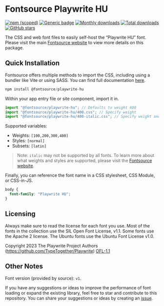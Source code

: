 # Fontsource Playwrite HU

[![npm (scoped)](https://img.shields.io/npm/v/@fontsource/playwrite-hu?color=brightgreen)](https://www.npmjs.com/package/@fontsource/playwrite-hu) [![Generic badge](https://img.shields.io/badge/fontsource-passing-brightgreen)](https://github.com/fontsource/fontsource) [![Monthly downloads](https://badgen.net/npm/dm/@fontsource/playwrite-hu)](https://github.com/fontsource/fontsource) [![Total downloads](https://badgen.net/npm/dt/@fontsource/playwrite-hu)](https://github.com/fontsource/fontsource) [![GitHub stars](https://img.shields.io/github/stars/fontsource/fontsource.svg?style=social&label=Star)](https://github.com/fontsource/fontsource/stargazers)

The CSS and web font files to easily self-host the “Playwrite HU” font. Please visit the main [Fontsource website](https://fontsource.org/fonts/playwrite-hu) to view more details on this package.

## Quick Installation

Fontsource offers multiple methods to import the CSS, including using a bundler like Vite or using SASS. You can find full documentation [here](https://fontsource.org/docs/getting-started/introduction).

```javascript
npm install @fontsource/playwrite-hu
```

Within your app entry file or site component, import it in.

```javascript
import "@fontsource/playwrite-hu"; // Defaults to weight 400
import "@fontsource/playwrite-hu/400.css"; // Specify weight
import "@fontsource/playwrite-hu/400-italic.css"; // Specify weight and style
```

Supported variables:
- Weights: `[100,200,300,400]`
- Styles: `[normal]`
- Subsets: `[latin]`

> Note: `italic` may not be supported by all fonts. To learn more about what weights and styles are supported, please visit the [Fontsource website](https://fontsource.org/fonts/playwrite-hu).

Finally, you can reference the font name in a CSS stylesheet, CSS Module, or CSS-in-JS.

```css
body {
  font-family: "Playwrite HU";
}
```

## Licensing
Always make sure to read the license for each font you use. Most of the fonts in the collection use the SIL Open Font License, v1.1. Some fonts use the Apache 2 license. The Ubuntu fonts use the Ubuntu Font License v1.0.

Copyright 2023 The Playwrite Project Authors (https://github.com/TypeTogether/Playwrite)
[OFL-1.1](http://scripts.sil.org/OFL)

## Other Notes
Font version (provided by source): `v1`.

If you have any suggestions or ideas to improve the performance of font loading or expand the existing library, feel free to star and contribute to this repository. You can share your suggestions or ideas by creating an [issue](https://github.com/fontsource/fontsource/issues).